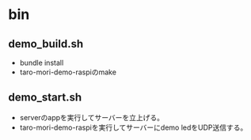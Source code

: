 # bin
## demo_build.sh
* bundle install
* taro-mori-demo-raspiのmake
## demo_start.sh
* serverのappを実行してサーバーを立上げる。
* taro-mori-demo-raspiを実行してサーバーにdemo ledをUDP送信する。